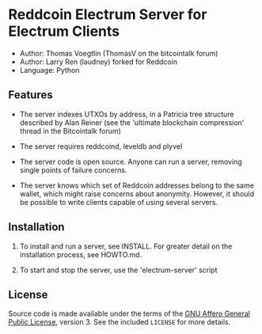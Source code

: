 Reddcoin Electrum Server for Electrum Clients
=========================================

  * Author: Thomas Voegtlin (ThomasV on the bitcointalk forum)
  * Author: Larry Ren (laudney) forked for Reddcoin
  * Language: Python

Features
--------

  * The server indexes UTXOs by address, in a Patricia tree structure
    described by Alan Reiner (see the 'ultimate blockchain
    compression' thread in the Bitcointalk forum)

  * The server requires reddcoind, leveldb and plyvel

  * The server code is open source. Anyone can run a server, removing
    single points of failure concerns.

  * The server knows which set of Reddcoin addresses belong to the same
    wallet, which might raise concerns about anonymity. However, it
    should be possible to write clients capable of using several
    servers.

Installation
------------

  1. To install and run a server, see INSTALL. For greater
     detail on the installation process, see HOWTO.md.

  2. To start and stop the server, use the 'electrum-server' script



License
-------

Source code is made available under the terms of the [GNU Affero General
Public License](http://www.gnu.org/licenses/agpl.html), version 3. See the 
included `LICENSE` for more details.
